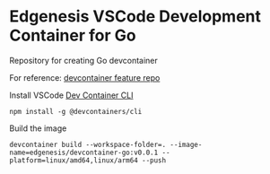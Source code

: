 # Edgenesis VSCode Development Container for Go

Repository for creating Go devcontainer

For reference: [devcontainer feature repo](https://github.com/devcontainers/features)

Install VSCode [Dev Container CLI](https://github.com/devcontainers/cli#dev-container-cli)

```node
npm install -g @devcontainers/cli
```

Build the image

```shell
devcontainer build --workspace-folder=. --image-name=edgenesis/devcontainer-go:v0.0.1 --platform=linux/amd64,linux/arm64 --push
```
